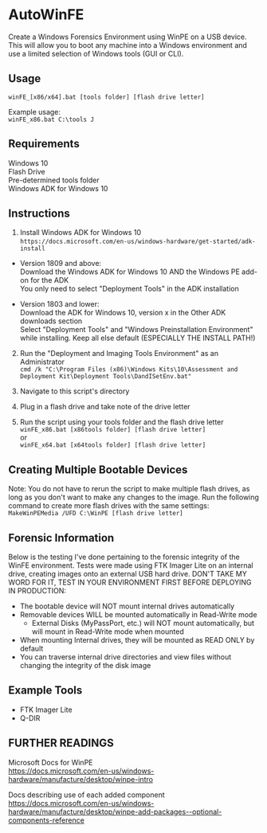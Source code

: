 # AutoWinFE
Create a Windows Forensics Environment using WinPE on a USB device. This will allow you to boot any machine into a Windows environment and use a limited selection of Windows tools (GUI or CLI).

## Usage  
`winFE_[x86/x64].bat [tools folder] [flash drive letter]`  

Example usage:  
`winFE_x86.bat C:\tools J`  

## Requirements
Windows 10  
Flash Drive  
Pre-determined tools folder  
Windows ADK for Windows 10  

## Instructions
1. Install Windows ADK for Windows 10  
`https://docs.microsoft.com/en-us/windows-hardware/get-started/adk-install`  
- Version 1809 and above:  
   Download the Windows ADK for Windows 10 AND the Windows PE add-on for the ADK  
   You only need to select "Deployment Tools" in the ADK installation  
   
- Version 1803 and lower:  
   Download the ADK for Windows 10, version x in the Other ADK downloads section  
   Select "Deployment Tools" and "Windows Preinstallation Environment" while installing. Keep all else default (ESPECIALLY THE INSTALL PATH!)  

2. Run the "Deployment and Imaging Tools Environment" as an Administrator  
`cmd /k "C:\Program Files (x86)\Windows Kits\10\Assessment and Deployment Kit\Deployment Tools\DandISetEnv.bat"`  

3. Navigate to this script's directory  
4. Plug in a flash drive and take note of the drive letter  
5. Run the script using your tools folder and the flash drive letter  
`winFE_x86.bat [x86tools folder] [flash drive letter]`  
or  
`winFE_x64.bat [x64tools folder] [flash drive letter]`  
  
## Creating Multiple Bootable Devices  
Note: You do not have to rerun the script to make multiple flash drives, as long as you don't want to make any changes to the image. Run the following command to create more flash drives with the same settings:  
`MakeWinPEMedia /UFD C:\WinPE [flash drive letter]`  

## Forensic Information  
Below is the testing I've done pertaining to the forensic integrity of the WinFE environment. Tests were made using FTK Imager Lite on an internal drive, creating images onto an external USB hard drive. DON'T TAKE MY WORD FOR IT, TEST IN YOUR ENVIRONMENT FIRST BEFORE DEPLOYING IN PRODUCTION:  
- The bootable device will NOT mount internal drives automatically  
- Removable devices WILL be mounted automatically in Read-Write mode  
  - External Disks (MyPassPort, etc.) will NOT mount automatically, but will mount in Read-Write mode when mounted  
- When mounting Internal drives, they will be mounted as READ ONLY by default  
- You can traverse internal drive directories and view files without changing the integrity of the disk image  

## Example Tools  
- FTK Imager Lite
- Q-DIR
  
## FURTHER READINGS  
  
Microsoft Docs for WinPE  
https://docs.microsoft.com/en-us/windows-hardware/manufacture/desktop/winpe-intro  
  
Docs describing use of each added component  
https://docs.microsoft.com/en-us/windows-hardware/manufacture/desktop/winpe-add-packages--optional-components-reference  
  
